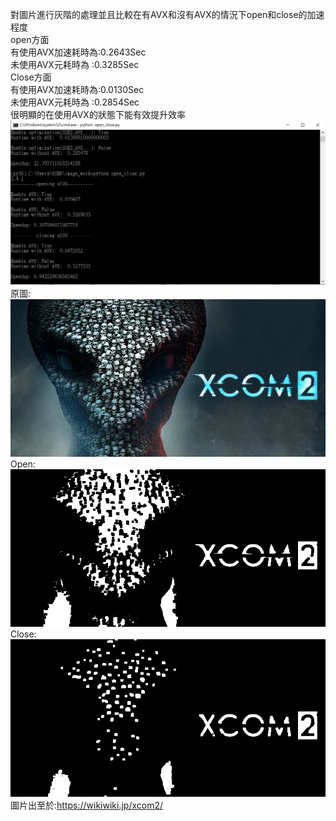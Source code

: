 對圖片進行灰階的處理並且比較在有AVX和沒有AVX的情況下open和close的加速程度  
open方面  
有使用AVX加速耗時為:0.2643Sec  
未使用AVX元耗時為  :0.3285Sec  
Close方面  
有使用AVX加速耗時為:0.0130Sec  
未使用AVX元耗時為  :0.2854Sec  
很明顯的在使用AVX的狀態下能有效提升效率  
![image](https://github.com/stormteeth/Embedded-Systems/blob/HomeWork1/HomeWork1/open_close.png)  
原圖:  
![image](https://github.com/stormteeth/Embedded-Systems/blob/HomeWork1/HomeWork1/xcom.jpg)  
Open:  
![image](https://github.com/stormteeth/Embedded-Systems/blob/HomeWork1/HomeWork1/closing_whit_avx.jpg)  
Close:  
![image](https://github.com/stormteeth/Embedded-Systems/blob/HomeWork1/HomeWork1/opening_with_avx.jpg)  
圖片出至於:https://wikiwiki.jp/xcom2/
